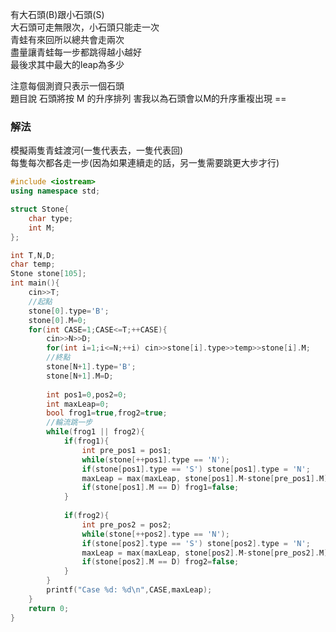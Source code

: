 有大石頭(B)跟小石頭(S)    
大石頭可走無限次，小石頭只能走一次  
青蛙有來回所以總共會走兩次   
盡量讓青蛙每一步都跳得越小越好   
最後求其中最大的leap為多少  

注意每個測資只表示一個石頭  
題目說 石頭將按 M 的升序排列 害我以為石頭會以M的升序重複出現 ==

### 解法
模擬兩隻青蛙渡河(一隻代表去，一隻代表回)  
每隻每次都各走一步(因為如果連續走的話，另一隻需要跳更大步才行)  
```cpp
#include <iostream>
using namespace std;

struct Stone{
	char type;
	int M;
};

int T,N,D;
char temp;
Stone stone[105];
int main(){
	cin>>T;
  	//起點
	stone[0].type='B';
	stone[0].M=0;
	for(int CASE=1;CASE<=T;++CASE){
		cin>>N>>D;
		for(int i=1;i<=N;++i) cin>>stone[i].type>>temp>>stone[i].M;
    	//終點
		stone[N+1].type='B';
		stone[N+1].M=D;
		
		int pos1=0,pos2=0;
		int maxLeap=0;
		bool frog1=true,frog2=true;
    	//輪流跳一步
		while(frog1 || frog2){
			if(frog1){
				int pre_pos1 = pos1;
				while(stone[++pos1].type == 'N'); 
				if(stone[pos1].type == 'S') stone[pos1].type = 'N';
				maxLeap = max(maxLeap, stone[pos1].M-stone[pre_pos1].M);
				if(stone[pos1].M == D) frog1=false;
			}
			
			if(frog2){
				int pre_pos2 = pos2;
				while(stone[++pos2].type == 'N');
				if(stone[pos2].type == 'S') stone[pos2].type = 'N';
				maxLeap = max(maxLeap, stone[pos2].M-stone[pre_pos2].M);
				if(stone[pos2].M == D) frog2=false;
			}
		}
		printf("Case %d: %d\n",CASE,maxLeap);
	}
	return 0;
}
```
